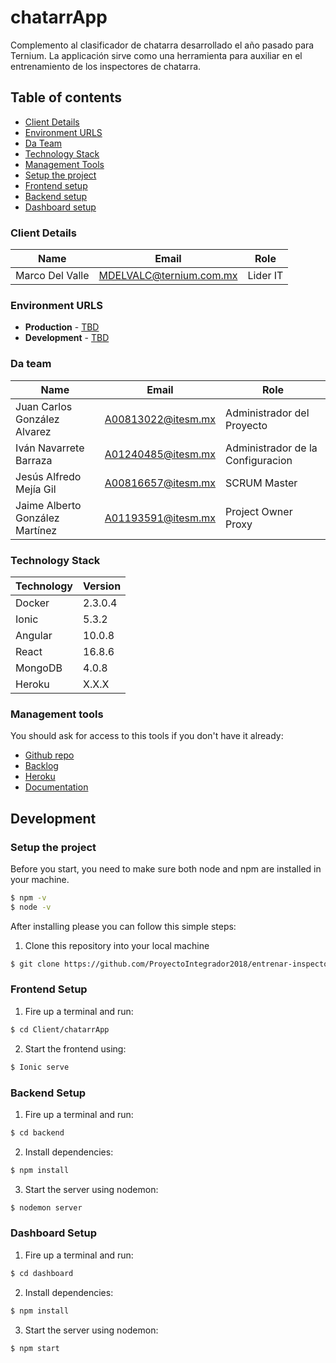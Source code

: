 # chatarrApp
Complemento al clasificador de chatarra desarrollado el año pasado para Ternium. La applicación sirve como una herramienta para auxiliar en el entrenamiento de los inspectores de chatarra.


## Table of contents

* [Client Details](#client-details)
* [Environment URLS](#environment-urls)
* [Da Team](#da-team)
* [Technology Stack](#technology-stack)
* [Management Tools](#management-tools)
* [Setup the project](#setup-the-project)
* [Frontend setup](#frontend-setup)
* [Backend setup](#backend-setup)
* [Dashboard setup](#dashboard-setup)


### Client Details

| Name               | Email             | Role |
| ------------------ | ----------------- | ---- |
| Marco Del Valle | MDELVALC@ternium.com.mx | Lider IT  |


### Environment URLS

* **Production** - [TBD](TBD)
* **Development** - [TBD](TBD)

### Da team

| Name           | Email             | Role        |
| -------------- | ----------------- | ----------- |
| Juan Carlos González Alvarez | A00813022@itesm.mx | Administrador del Proyecto |
| Iván Navarrete Barraza | A01240485@itesm.mx | Administrador de la Configuracion |
| Jesús Alfredo Mejía Gil | A00816657@itesm.mx | SCRUM Master |
| Jaime Alberto González Martínez | A01193591@itesm.mx | Project Owner Proxy |

### Technology Stack
| Technology    | Version      |
| ------------- | -------------|
| Docker        | 2.3.0.4     |
| Ionic         | 5.3.2    |
| Angular       | 10.0.8 |
| React         | 16.8.6 |
| MongoDB       | 4.0.8 |
| Heroku       | X.X.X |


### Management tools

You should ask for access to this tools if you don't have it already:

* [Github repo](https://github.com/ProyectoIntegrador2018/entrenar-inspector-chatarra)
* [Backlog](https://trello.com/b/yrQtGTkU/e103-wall-e-soft)
* [Heroku]()
* [Documentation](https://drive.com)

## Development

### Setup the project

Before you start, you need to make sure both node and npm are installed in your machine.

``` bash
$ npm -v
$ node -v
```

After installing please you can follow this simple steps:

1. Clone this repository into your local machine

```bash
$ git clone https://github.com/ProyectoIntegrador2018/entrenar-inspector-chatarra
```
### Frontend Setup

1. Fire up a terminal and run:

```bash
$ cd Client/chatarrApp
```

2. Start the frontend using:

```bash
$ Ionic serve
```

### Backend Setup

1. Fire up a terminal and run: 

```bash
$ cd backend
```

2. Install dependencies:

```bash
$ npm install
```

3. Start the server using nodemon:

```bash
$ nodemon server
```

### Dashboard Setup

1. Fire up a terminal and run: 

```bash
$ cd dashboard
```

2. Install dependencies:

```bash
$ npm install
```

3. Start the server using nodemon:

```bash
$ npm start
```


